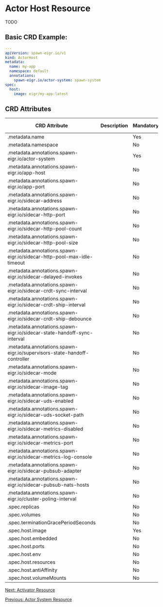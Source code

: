 # Actor Host Resource
TODO

## Basic CRD Example:

```yaml
---
apiVersion: spawn-eigr.io/v1
kind: ActorHost
metadata:
  name: my-app 
  namespace: default
  annotations:
    spawn-eigr.io/actor-system: spawn-system
spec:
  host:
    image: eigr/my-app:latest 
```

## CRD Attributes
| CRD Attribute                                                            | Description     | Mandatory  | Default Value         | Possible Values |
| ------------------------------------------------------------------------ | --------------- | -----------| --------------------- | --------------- |
| .metadata.name                                                           |                 | Yes        |                       |                 |
| .metadata.namespace                                                      |                 | No         | default               |                 |
| .metadata.annotations.spawn-eigr.io/actor-system                         |                 | Yes        | spawn-system          |                 |
| .metadata.annotations.spawn-eigr.io/app-host                             |                 | No         | 0.0.0.0               |                 |
| .metadata.annotations.spawn-eigr.io/app-port                             |                 | No         | 8090                  |                 |
| .metadata.annotations.spawn-eigr.io/sidecar-address                      |                 | No         | 0.0.0.0               |                 |
| .metadata.annotations.spawn-eigr.io/sidecar-http-port                    |                 | No         | 9001                  |                 |
| .metadata.annotations.spawn-eigr.io/sidecar-http-pool-count              |                 | No         | 8                     |                 |
| .metadata.annotations.spawn-eigr.io/sidecar-http-pool-size               |                 | No         | 30                    |                 |
| .metadata.annotations.spawn-eigr.io/sidecar-http-pool-max-idle-timeout   |                 | No         | 1000                  |                 |
| .metadata.annotations.spawn-eigr.io/sidecar-delayed-invokes              |                 | No         | true                  |                 |
| .metadata.annotations.spawn-eigr.io/sidecar-crdt-sync-interval           |                 | No         | 2                     |                 |
| .metadata.annotations.spawn-eigr.io/sidecar-crdt-ship-interval           |                 | No         | 2                     |                 |
| .metadata.annotations.spawn-eigr.io/sidecar-crdt-ship-debounce           |                 | No         | 2                     |                 |
| .metadata.annotations.spawn-eigr.io/sidecar-state-handoff-sync-interval  |                 | No         | 60                    |                 |
| .metadata.annotations.spawn-eigr.io/supervisors-state-handoff-controller |                 | No         | persistent            |                 |
| .metadata.annotations.spawn-eigr.io/sidecar-mode                         |                 | No         | sidecar               | sidecar, daemon |
| .metadata.annotations.spawn-eigr.io/sidecar-image-tag                    |                 | No         | latest                |                 |
| .metadata.annotations.spawn-eigr.io/sidecar-uds-enabled                  |                 | No         | false                 |                 |
| .metadata.annotations.spawn-eigr.io/sidecar-uds-socket-path              |                 | No         | /var/run/spawn.sock   |                 |
| .metadata.annotations.spawn-eigr.io/sidecar-metrics-disabled             |                 | No         | false                 |                 |
| .metadata.annotations.spawn-eigr.io/sidecar-metrics-port                 |                 | No         | 9001                  |                 |
| .metadata.annotations.spawn-eigr.io/sidecar-metrics-log-console          |                 | No         | true                  |                 |
| .metadata.annotations.spawn-eigr.io/sidecar-pubsub-adapter               |                 | No         | native                |                 |
| .metadata.annotations.spawn-eigr.io/sidecar-pubsub-nats-hosts            |                 | No         | nats://127.0.0.1:4222 |                 |
| .metadata.annotations.spawn-eigr.io/cluster-poling-interval              |                 | No         | 3000                  |                 |
| .spec.replicas                                                           |                 | No         | 1                     |                 |
| .spec.volumes                                                            |                 | No         |                       |                 |
| .spec.terminationGracePeriodSeconds                                      |                 | No         | 405                   |                 |
| .spec.host.image                                                         |                 | Yes        |                       |                 |
| .spec.host.embedded                                                      |                 | No         | false                 |                 |
| .spec.host.ports                                                         |                 | No         |                       |                 |
| .spec.host.env                                                           |                 | No         |                       |                 |
| .spec.host.resources                                                     |                 | No         |                       |                 |
| .spec.host.antiAffinity                                                  |                 | No         |                       |                 |
| .spec.host.volumeMounts                                                  |                 | No         |                       |                 |



[Next: Activator Resource](crds/activator.md)

[Previous: Actor System Resource](crds/actor_system.md)